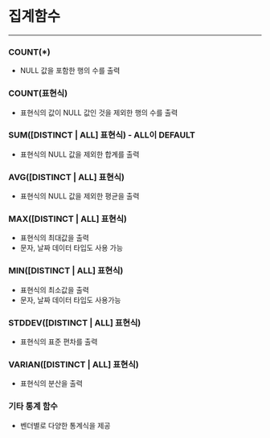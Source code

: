 # 집계함수

---

### COUNT(*)
- NULL 값을 포함한 행의 수를 출력

### COUNT(표현식)
- 표현식의 값이 NULL 값인 것을 제외한 행의 수를 출력

### SUM([DISTINCT | ALL] 표현식) - ALL이 DEFAULT
- 표현식의 NULL 값을 제외한 합계를 출력

### AVG([DISTINCT | ALL] 표현식) 
- 표현식의 NULL 값을 제외한 평균을 출력

### MAX([DISTINCT | ALL] 표현식)
- 표현식의 최대값을 출력
- 문자, 날짜 데이터 타입도 사용 가능

### MIN([DISTINCT | ALL] 표현식)
- 표현식의 최소값을 출력
- 문자, 날짜 데이터 타입도 사용가능

### STDDEV([DISTINCT | ALL] 표현식)
- 표현식의 표준 편차를 출력

### VARIAN([DISTINCT | ALL] 표현식)
- 표현식의 분산을 출력

### 기타 통계 함수
- 벤더별로 다양한 통계식을 제공